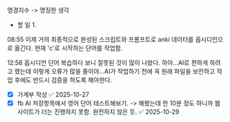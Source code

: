 명경지수 -> 명징한 생각

- 할 일
	1. 

08:55 이제 거의 최종적으로 완성된 스크립트와 프롬프트로 anki 데이터를 옵시디언으로 옮긴다. 현재 'c'로 시작하는 단어를 작업함.

12:58 옵시디언 단어 복습하다 보니 잘못된 것이 많이 나왔다. 하아...AI로 편하게 하려고 했는데 이렇게 오류가 많을 줄이야...AI가 작업하기 전에 꼭 원래 파일을 보전하고 작업 후에도 반드시 검증을 하도록 해야한다.
- [x] 가계부 작성 ✅ 2025-10-27
- [x] fb AI 저장항목에서 영어 단어 테스트해보기. -> 해봤는데 한 10분 정도 하니까 웹사이트가 더는 진행하지 못함. 완전하지 않은 듯. ✅ 2025-10-29
